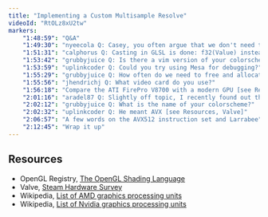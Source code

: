 ```yaml
---
title: "Implementing a Custom Multisample Resolve"
videoId: "RtOLz8xU2tw"
markers:
    "1:48:59": "Q&A"
    "1:49:30": "nyeecola Q: Casey, you often argue that we don't need to free memory and clean up upon exiting the program. Does the same reasoning apply to glDeleteProgram() and others? I saw you use that and wondered what is the reasoning behind it"
    "1:51:31": "calphorus Q: Casting in GLSL is done: f32(Value) instead of (f32)Value"
    "1:53:42": "grubbyjuice Q: Is there a vim version of your colorscheme?"
    "1:53:59": "uplinkcoder Q: Could you try using Mesa for debugging?"
    "1:55:29": "grubbyjuice Q: How often do we need to free and allocate memory compared to the early 2000s?"
    "1:55:56": "jhendrichj Q: What video card do you use?"
    "1:56:18": "Compare the ATI FirePro V8700 with a modern GPU [see Resources, Wikipedia]"
    "2:01:16": "aradel87 Q: Slightly off topic, I recently found out that AVE exists, for SSE there are pretty clear mathermatical applications for it such as mat mul. Do you see the benefits of using AVE and in which context?"
    "2:02:12": "grubbyjuice	Q: What is the name of your colorscheme?"
    "2:02:32": "uplinkcoder Q: He meant AVX [see Resources, Valve]"
    "2:06:57": "A few words on the AVX512 instruction set and Larrabee"
    "2:12:45": "Wrap it up"
---
```


## Resources

* OpenGL Registry, [The OpenGL Shading Language](https://khronos.org/registry/OpenGL/specs/gl/GLSLangSpec.4.30.pdf)
* Valve, [Steam Hardware Survey](http://store.steampowered.com/hwsurvey)
* Wikipedia, [List of AMD graphics processing units](https://en.wikipedia.org/wiki/List_of_AMD_graphics_processing_units#FirePro_3D_Series_.28V000.29)
* Wikipedia, [List of Nvidia graphics processing units](https://en.wikipedia.org/wiki/List_of_Nvidia_graphics_processing_units#GeForce_10_series)
